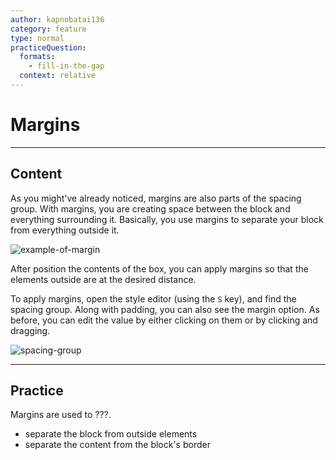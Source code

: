 ```yaml
---
author: kapnobatai136
category: feature
type: normal
practiceQuestion:
  formats:
    - fill-in-the-gap
  context: relative
---
```


# Margins


---

## Content

As you might've already noticed, margins are also parts of the spacing group. With margins, you are creating space between the block and everything surrounding it. Basically, you use margins to separate your block from everything outside it.

![example-of-margin](https://img.enkipro.com/4b0358e89fda089a5e38d5740ab996ac.png)

After position the contents of the box, you can apply margins so that the elements outside are at the desired distance.

To apply margins, open the style editor (using the `S` key), and find the spacing group. Along with padding, you can also see the margin option. As before, you can edit the value by either clicking on them or by clicking and dragging.

![spacing-group](https://img.enkipro.com/3f04159d0b8f2e3995044e6a09d792d9.png)


---

## Practice

Margins are used to ???.

- separate the block from outside elements
- separate the content from the block's border
